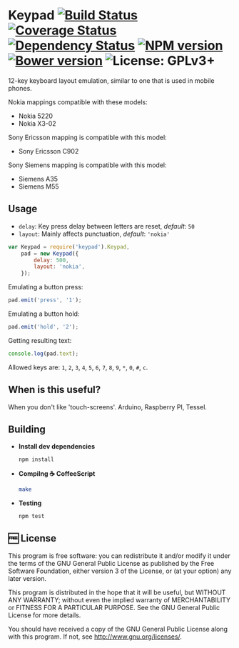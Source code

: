 # Keypad [![Build Status](https://travis-ci.org/muchweb/keypad.svg)](https://travis-ci.org/muchweb/keypad) [![Coverage Status](https://img.shields.io/coveralls/muchweb/keypad.svg)](https://coveralls.io/r/muchweb/keypad) [![Dependency Status](https://gemnasium.com/muchweb/keypad.svg)](https://gemnasium.com/muchweb/keypad) [![NPM version](https://badge.fury.io/js/keypad.svg)](http://badge.fury.io/js/keypad) [![Bower version](https://badge.fury.io/bo/keypad.svg)](http://badge.fury.io/bo/keypad) ![License: GPLv3+](http://img.shields.io/badge/license-GPLv3%2B-brightgreen.svg)

12-key keyboard layout emulation, similar to one that is used in mobile phones.

Nokia mappings compatible with these models:

 - Nokia 5220
 - Nokia X3-02

Sony Ericsson mapping is compatible with this model:

 - Sony Ericsson C902

Sony Siemens mapping is compatible with this model:

 - Siemens A35
 - Siemens M55

## Usage

 - `delay`: Key press delay between letters are reset, *default*: `50`
 - `layout`: Mainly affects punctuation, *default*: `'nokia'`

```javascript
var Keypad = require('keypad').Keypad,
    pad = new Keypad({
        delay: 500,
        layout: 'nokia',
    });
```

Emulating a button press:
```javascript
pad.emit('press', '1');
```

Emulating a button hold:
```javascript
pad.emit('hold', '2');
```

Getting resulting text:
```javascript
console.log(pad.text);
```

Allowed keys are: `1`, `2`, `3`, `4`, `5`, `6`, `7`, `8`, `9`, `*`,  `0`, `#`,  `c`.

## When is this useful?

When you don't like 'touch-screens'. Arduino, Raspberry PI, Tessel.

## Building

 - **Install dev dependencies**
    ```bash
    npm install
    ```

 - **Compilng :coffee: CoffeeScript**
    ```bash
    make
    ```

 - **Testing**
    ```bash
    npm test
    ```

## :free: License

This program is free software: you can redistribute it and/or modify it under the terms of the GNU General Public License as published by the Free Software Foundation, either version 3 of the License, or (at your option) any later version.

This program is distributed in the hope that it will be useful, but WITHOUT ANY WARRANTY; without even the implied warranty of MERCHANTABILITY or FITNESS FOR A PARTICULAR PURPOSE.  See the GNU General Public License for more details.

You should have received a copy of the GNU General Public License along with this program.  If not, see <http://www.gnu.org/licenses/>.
